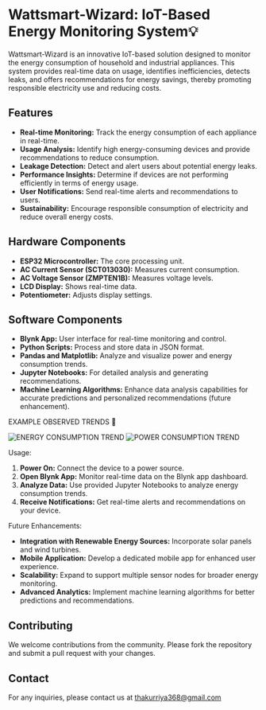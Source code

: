 # Wattsmart-Wizard: IoT-Based Energy Monitoring System💡

Wattsmart-Wizard is an innovative IoT-based solution designed to monitor the energy consumption of household and industrial appliances. This system provides real-time data on usage, identifies inefficiencies, detects leaks, and offers recommendations for energy savings, thereby promoting responsible electricity use and reducing costs.

## Features
- **Real-time Monitoring:** Track the energy consumption of each appliance in real-time.
- **Usage Analysis:** Identify high energy-consuming devices and provide recommendations to reduce consumption.
- **Leakage Detection:** Detect and alert users about potential energy leaks.
- **Performance Insights:** Determine if devices are not performing efficiently in terms of energy usage.
- **User Notifications:** Send real-time alerts and recommendations to users.
- **Sustainability:** Encourage responsible consumption of electricity and reduce overall energy costs.

## Hardware Components
- **ESP32 Microcontroller:** The core processing unit.
- **AC Current Sensor (SCT013030):** Measures current consumption.
- **AC Voltage Sensor (ZMPTEN1B):** Measures voltage levels.
- **LCD Display:** Shows real-time data.
- **Potentiometer:** Adjusts display settings.

## Software Components
- **Blynk App:** User interface for real-time monitoring and control.
- **Python Scripts:** Process and store data in JSON format.
- **Pandas and Matplotlib:** Analyze and visualize power and energy consumption trends.
- **Jupyter Notebooks:** For detailed analysis and generating recommendations.
- **Machine Learning Algorithms:** Enhance data analysis capabilities for accurate predictions and personalized recommendations (future enhancement).


EXAMPLE OBSERVED TRENDS 🚀

![ENERGY CONSUMPTION TREND](output_images/output2.ww.png)
![POWER CONSUMPTION TREND](output_images/output.ww.png)


Usage:
1. **Power On:** Connect the device to a power source.
2. **Open Blynk App:** Monitor real-time data on the Blynk app dashboard.
3. **Analyze Data:** Use provided Jupyter Notebooks to analyze energy consumption trends.
4. **Receive Notifications:** Get real-time alerts and recommendations on your device.

Future Enhancements:
- **Integration with Renewable Energy Sources:** Incorporate solar panels and wind turbines.
- **Mobile Application:** Develop a dedicated mobile app for enhanced user experience.
- **Scalability:** Expand to support multiple sensor nodes for broader energy monitoring.
- **Advanced Analytics:** Implement machine learning algorithms for better predictions and recommendations.



## Contributing

We welcome contributions from the community. Please fork the repository and submit a pull request with your changes.

## Contact

For any inquiries, please contact us at thakurriya368@gmail.com



